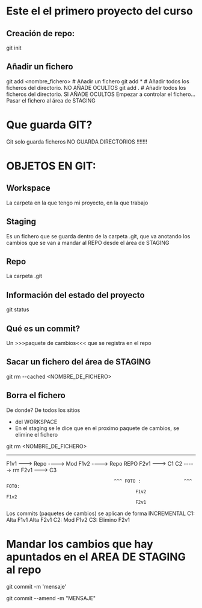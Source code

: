 # Este el el primero proyecto del curso

## Creación de repo:
git init

## Añadir un fichero
git add <nombre_fichero>   # Añadir un fichero
git add *                  # Añadir todos los ficheros del directorio. NO AÑADE OCULTOS
git add .                  # Añadir todos los ficheros del directorio. SI AÑADE OCULTOS
Empezar a controlar el fichero...
Pasar el fichero al área de STAGING


# Que guarda GIT?
Git solo guarda ficheros
NO GUARDA DIRECTORIOS !!!!!!!


# OBJETOS EN GIT:
## Workspace
La carpeta en la que tengo mi proyecto, en la que trabajo
## Staging
Es un fichero que se guarda dentro de la carpeta .git, que va anotando los cambios 
que se van a mandar al REPO desde el área de STAGING
## Repo
La carpeta .git

## Información del estado del proyecto
git status

## Qué es un commit?
Un >>>paquete de cambios<<< que se registra en el repo

## Sacar un fichero del área de STAGING
git rm --cached <NOMBRE_DE_FICHERO>


## Borra el fichero
De donde? De todos los sitios
- del WORKSPACE
- En el staging se le dice que en el proximo paquete de cambios, se elimine el fichero

git rm <NOMBRE_DE_FICHERO>


-----
F1v1 ---> Repo  ----> Mod F1v2 ---->   Repo                       REPO
F2v1 --->  C1                           C2   -----> rm F2v1 --->   C3

                                            ^^^ FOTO :                ^^^ FOTO:
                                                    F1v2                      F1v2  
                                                    F2v1
                                                    
Los commits (paquetes de cambios) se aplican de forma INCREMENTAL
C1:
    Alta F1v1
    Alta F2v1
C2: 
    Mod  F1v2
C3: 
    Elimino F2v1
    
# Mandar los cambios que hay apuntados en el AREA DE STAGING al repo
git commit -m 'mensaje'

git commit --amend -m "MENSAJE"